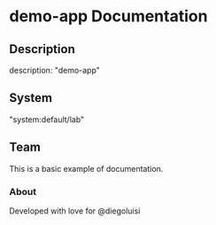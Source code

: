 # demo-app Documentation
## Description

description: "demo-app"

## System

"system:default/lab"

## Team

This is a basic example of documentation.

### About

Developed with love for @diegoluisi
